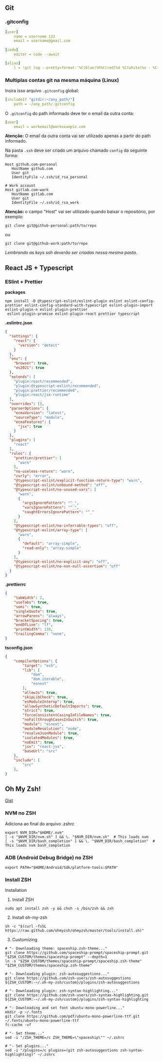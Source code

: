 ## Git
### .gitconfig
``` yaml
[user]
    name = username 123
    email = username@gmail.com
    
[code]
    editor = code --await

[alias]
    l = !git log --pretty=format:'%C(blue)%h%C(red)%d %C(white)%s - %C(cyan)%cn, %C(green)%cr'
```

### Multiplas contas git na mesma máquina (Linux)
Insira isso arquivo ``.gitconfig`` global:
```yaml
[includeIf "gitdir:~/any_path/"]
    path = ~/any_path/.gitconfig
```

O ``.gitconfig`` do path informado deve ter o email da outra conta:
```yml
[user]
    email = workemail@workexample.com  
```
**Atenção:** O email da outra conta vai ser utilizado apenas a partir do path informado.

Na pasta ``.ssh`` deve ser criado um arquivo chamado ``config`` da seguinte forma:
```
Host github.com-personal
   HostName github.com
   User git
   IdentityFile ~/.ssh/id_rsa_personal

# Work account
Host gitlab.com-work
   HostName gitlab.com
   User git
   IdentityFile ~/.ssh/id_rsa_work
```
**Atenção:** o campo "Host" vai ser utilizado quando baixar o repositório, por exemplo:
```
git clone git@github-personal:path/to/repo
```
ou
```
git clone git@github-work:path/to/repo
```
*Lembrando as keys ssh deverão ser criadas nessa mesma pasta.*


## React JS + Typescript
### ESlint + Prettier

**packages**
``` terminal
npm install -D @typescript-eslint/eslint-plugin eslint eslint-config-prettier eslint-config-standard-with-typescript eslint-plugin-import eslint-plugin-n eslint-plugin-prettier
 eslint-plugin-promise eslint-plugin-react prettier typescript
```

**.eslintrc.json**
``` json
{
  "settings": {
    "react": {
      "version": "detect"
    }
  },
  "env": {
    "browser": true,
    "es2021": true
  },
  "extends": [
    "plugin:react/recommended",
    "plugin:@typescript-eslint/recommended",
    "plugin:prettier/recommended",
    "plugin:react/jsx-runtime"
  ],
  "overrides": [],
  "parserOptions": {
    "ecmaVersion": "latest",
    "sourceType": "module",
    "ecmaFeatures": {
      "jsx": true
    }
  },
  "plugins": [
    "react"
  ],
  "rules": {
    "prettier/prettier": [
      "warn"
    ],
    "no-useless-return": "warn",
    "curly": "error",
    "@typescript-eslint/explicit-function-return-type": "warn",
    "@typescript-eslint/unbound-method": "off",
    "@typescript-eslint/no-unused-vars": [
      "warn",
      {
        "argsIgnorePattern": "^_",
        "varsIgnorePattern": "^_",
        "caughtErrorsIgnorePattern": "^_"
      }
    ],
    "@typescript-eslint/no-inferrable-types": "off",
    "@typescript-eslint/array-type": [
      "warn",
      {
        "default": "array-simple",
        "read-only": "array-simple"
      }
    ],
    "@typescript-eslint/no-explicit-any": "off",
    "@typescript-eslint/no-non-null-assertion": "off"
  }
}
```

**.prettierrc**
```json
{
	"tabWidth": 2,
	"useTabs": true,
	"semi": true,
	"singleQuote": true,
	"arrowParens": "always",
	"bracketSpacing": true,
	"endOfLine": "lf",
	"printWidth": 120,
	"trailingComma": "none",
}
```

**tsconfig.json**
```json
{
	"compilerOptions": {
		"target": "es5",
		"lib": [
			"dom",
			"dom.iterable",
			"esnext"
		],
		"allowJs": true,
		"skipLibCheck": true,
		"esModuleInterop": true,
		"allowSyntheticDefaultImports": true,
		"strict": true,
		"forceConsistentCasingInFileNames": true,
		"noFallthroughCasesInSwitch": true,
		"module": "esnext",
		"moduleResolution": "node",
		"resolveJsonModule": true,
		"isolatedModules": true,
		"noEmit": true,
		"jsx": "react-jsx",
		"baseUrl": "src"
	},
	"include": [
		"src"
	],
}
```

## Oh My Zsh!
[Gist](https://gist.github.com/luizomf/1fe6c67f307fc1df19e58f224134dc8f)

### NVM no ZSH
Adiciona ao final do arquivo .zshrc
```
export NVM_DIR="$HOME/.nvm"
[ -s "$NVM_DIR/nvm.sh" ] && \. "$NVM_DIR/nvm.sh"  # This loads nvm
[ -s "$NVM_DIR/bash_completion" ] && \. "$NVM_DIR/bash_completion"  # This loads nvm bash_completion
```

### ADB (Android Debug Bridge) no ZSH
```
export PATH="$HOME/Android/Sdk/platform-tools:$PATH"
```

### Install ZSH
Installation
1. Install ZSH
```
sudo apt install zsh -y && chsh -s /bin/zsh && zsh
```

2. Install oh-my-zsh
```
sh -c "$(curl -fsSL https://raw.github.com/ohmyzsh/ohmyzsh/master/tools/install.sh)"
```

3. Customizing
```
# "- Downloading theme: spaceship.zsh-theme..."
git clone https://github.com/spaceship-prompt/spaceship-prompt.git "$ZSH_CUSTOM/themes/spaceship-prompt" --depth=1
ln -s "$ZSH_CUSTOM/themes/spaceship-prompt/spaceship.zsh-theme" "$ZSH_CUSTOM/themes/spaceship.zsh-theme"

# "- Downloading plugin: zsh-autosuggestions..."
git clone https://github.com/zsh-users/zsh-autosuggestions ${ZSH_CUSTOM:-~/.oh-my-zsh/custom}/plugins/zsh-autosuggestions

# "- Downloading plugin: zsh-syntax-highlighting..."
git clone https://github.com/zsh-users/zsh-syntax-highlighting.git ${ZSH_CUSTOM:-~/.oh-my-zsh/custom}/plugins/zsh-syntax-highlighting

# "- Downloading and set font ubuntu-mono-powerline..."
mkdir -p ~/.fonts
git clone https://github.com/pdf/ubuntu-mono-powerline-ttf.git ~/.fonts/ubuntu-mono-powerline-ttf
fc-cache -vf

# "- Set theme..."
sed -i "/ZSH_THEME=/c ZSH_THEME=\"spaceship\"" ~/.zshrc

# "- Set plugins..."
sed -i "/plugins=/c plugins=(git zsh-autosuggestions zsh-syntax-highlighting)" ~/.zshrc
```
